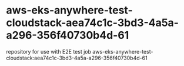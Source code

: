 # aws-eks-anywhere-test-cloudstack-aea74c1c-3bd3-4a5a-a296-356f40730b4d-61
repository for use with E2E test job aws-eks-anywhere-test-cloudstack:aea74c1c-3bd3-4a5a-a296-356f40730b4d-61
